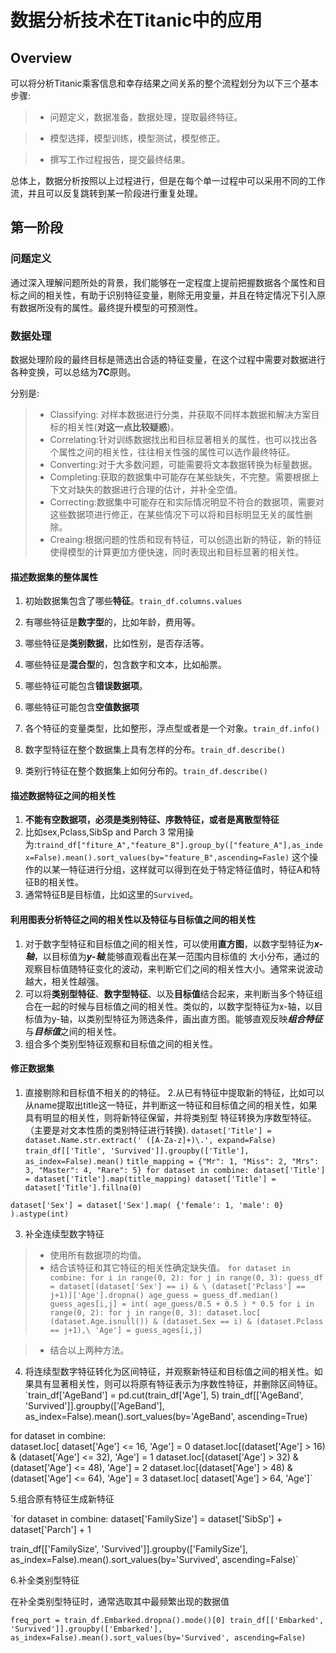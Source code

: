 # 数据分析技术在Titanic中的应用

## Overview

可以将分析Titanic乘客信息和幸存结果之间关系的整个流程划分为以下三个基本步骤:

> - 问题定义，数据准备，数据处理，提取最终特征。

> - 模型选择，模型训练，模型测试，模型修正。

> - 撰写工作过程报告，提交最终结果。


总体上，数据分析按照以上过程进行，但是在每个单一过程中可以采用不同的工作流，并且可以反复跳转到某一阶段进行重复处理。



## 第一阶段

### 问题定义

通过深入理解问题所处的背景，我们能够在一定程度上提前把握数据各个属性和目标之间的相关性，有助于识别特征变量，剔除无用变量，并且在特定情况下引入原有数据所没有的属性。最终提升模型的可预测性。

### 数据处理

数据处理阶段的最终目标是筛选出合适的特征变量，在这个过程中需要对数据进行各种变换，可以总结为**7C**原则。

分别是:

> - Classifying: 对样本数据进行分类，并获取不同样本数据和解决方案目标的相关性(**对这一点比较疑惑**)。
>  - Correlating:针对训练数据找出和目标显著相关的属性，也可以找出各个属性之间的相关性，往往相关性强的属性可以选作最终特征。
>  - Converting:对于大多数问题，可能需要将文本数据转换为标量数据。
>  - Completing:获取的数据集中可能存在某些缺失，不完整。需要根据上下文对缺失的数据进行合理的估计，并补全空值。
>  - Correcting:数据集中可能存在和实际情况明显不符合的数据项，需要对这些数据项进行修正，在某些情况下可以将和目标明显无关的属性删除。
>  - Creaing:根据问题的性质和现有特征，可以创造出新的特征，新的特征使得模型的计算更加方便快速，同时表现出和目标显著的相关性。


#### 描述数据集的整体属性

1. 初始数据集包含了哪些**特征**。`train_df.columns.values`

2. 有哪些特征是**数字型**的，比如年龄，费用等。

3. 哪些特征是**类别数据**，比如性别，是否存活等。

4. 哪些特征是**混合型**的，包含数字和文本，比如船票。

5. 哪些特征可能包含**错误数据项**。

6. 哪些特征可能包含**空值数据项**

7. 各个特征的变量类型，比如整形，浮点型或者是一个对象。`train_df.info()`

8. 数字型特征在整个数据集上具有怎样的分布。`train_df.describe()`

9. 类别行特征在整个数据集上如何分布的。`train_df.describe()`

#### 描述数据特征之间的相关性
1. **不能有空数据项，必须是类别特征、序数特征，或者是离散型特征**
2. 比如sex,Pclass,SibSp and Parch
3  常用操为:`traind_df["fiture_A","feature_B"].group_by(["feature_A"],as_index=False).mean().sort_values(by="feature_B",ascending=Fasle)`
这个操作的以某一特征进行分组，这样就可以得到在处于特定特征值时，特征A和特征B的相关性。
4. 通常特征B是目标值，比如这里的`Survived`。


#### 利用图表分析特征之间的相关性以及特征与目标值之间的相关性

1. 对于数字型特征和目标值之间的相关性，可以使用**直方图**，以数字型特征为***x-轴***，以目标值为***y-轴***,能够直观看出在某一范围内目标值的
大小分布，通过的观察目标值随特征变化的波动，来判断它们之间的相关性大小。通常来说波动越大，相关性越强。
2. 可以将**类别型特征**、**数字型特征**、以及**目标值**结合起来，来判断当多个特征组合在一起的时候与目标值之间的相关性。类似的，以数字型特征为x-轴，以目标值为y-轴，以类别型特征为筛选条件，画出直方图。能够直观反映***组合特征***与***目标值***之间的相关性。
3. 组合多个类别型特征观察和目标值之间的相关性。


#### 修正数据集

1. 直接剔除和目标值不相关的的特征。
2.从已有特征中提取新的特征，比如可以从name提取出title这一特征，并判断这一特征和目标值之间的相关性，如果具有明显的相关性，则将新特征保留，并将类别型
特征转换为序数型特征。（主要是对文本性质的类别特征进行转换).
`dataset['Title'] = dataset.Name.str.extract(' ([A-Za-z]+)\.', expand=False)`
`train_df[['Title', 'Survived']].groupby(['Title'], as_index=False).mean()`
`title_mapping = {"Mr": 1, "Miss": 2, "Mrs": 3, "Master": 4, "Rare": 5}
for dataset in combine:
    dataset['Title'] = dataset['Title'].map(title_mapping)
    dataset['Title'] = dataset['Title'].fillna(0)`

`dataset['Sex'] = dataset['Sex'].map( {'female': 1, 'male': 0} ).astype(int)`

3. 补全连续型数字特征
> - 使用所有数据项的均值。
> - 结合该特征和其它特征的相关性确定缺失值。
`for dataset in combine:
    for i in range(0, 2):
        for j in range(0, 3):
            guess_df = dataset[(dataset['Sex'] == i) & \
                                  (dataset['Pclass'] == j+1)]['Age'].dropna()
            age_guess = guess_df.median()
            guess_ages[i,j] = int( age_guess/0.5 + 0.5 ) * 0.5
 for i in range(0, 2):
        for j in range(0, 3):
            dataset.loc[ (dataset.Age.isnull()) & (dataset.Sex == i) & (dataset.Pclass == j+1),\
                    'Age'] = guess_ages[i,j]`

> - 结合以上两种方法。

4. 将连续型数字特征转化为区间特征，并观察新特征和目标值之间的相关性。如果具有显著相关性，则可以将原有特征表示为序数性特征，并删除区间特征。
`train_df['AgeBand'] = pd.cut(train_df['Age'], 5)
train_df[['AgeBand', 'Survived']].groupby(['AgeBand'], as_index=False).mean().sort_values(by='AgeBand', ascending=True)

for dataset in combine:    
    dataset.loc[ dataset['Age'] <= 16, 'Age'] = 0
    dataset.loc[(dataset['Age'] > 16) & (dataset['Age'] <= 32), 'Age'] = 1
    dataset.loc[(dataset['Age'] > 32) & (dataset['Age'] <= 48), 'Age'] = 2
    dataset.loc[(dataset['Age'] > 48) & (dataset['Age'] <= 64), 'Age'] = 3
    dataset.loc[ dataset['Age'] > 64, 'Age']`

5.组合原有特征生成新特征

`for dataset in combine:
    dataset['FamilySize'] = dataset['SibSp'] + dataset['Parch'] + 1

train_df[['FamilySize', 'Survived']].groupby(['FamilySize'], as_index=False).mean().sort_values(by='Survived', ascending=False)`

6.补全类别型特征

在补全类别型特征时，通常选取其中最频繁出现的数据值

`freq_port = train_df.Embarked.dropna().mode()[0]
train_df[['Embarked', 'Survived']].groupby(['Embarked'], as_index=False).mean().sort_values(by='Survived', ascending=False)`
